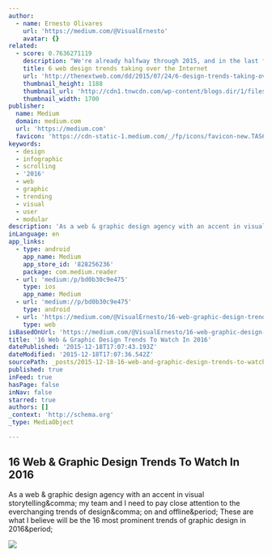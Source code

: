 ```yaml
---
author:
  - name: Ernesto Olivares
    url: 'https://medium.com/@VisualErnesto'
    avatar: {}
related:
  - score: 0.7636271119
    description: "We're already halfway through 2015, and in the last few months we've seen many trends come and go. What has not gone, however, is the deliberate movement to get back to the basics without unnecessary features. The days of cluttered pages overflowing with information have passed, and they're being replaced by an increased focus on simplicity and user interface."
    title: 6 web design trends taking over the Internet
    url: 'http://thenextweb.com/dd/2015/07/24/6-design-trends-taking-over-the-web/'
    thumbnail_height: 1188
    thumbnail_url: 'http://cdn1.tnwcdn.com/wp-content/blogs.dir/1/files/2015/07/shutterstock_272654909.jpg'
    thumbnail_width: 1700
publisher:
  name: Medium
  domain: medium.com
  url: 'https://medium.com'
  favicon: 'https://cdn-static-1.medium.com/_/fp/icons/favicon-new.TAS6uQ-Y7kcKgi0xjcYHXw.ico'
keywords:
  - design
  - infographic
  - scrolling
  - '2016'
  - web
  - graphic
  - trending
  - visual
  - user
  - modular
description: 'As a web & graphic design agency with an accent in visual storytelling, my team and I need to pay close attention to the everchanging trends of design, on and offline. These are what I believe will be the 16 most prominent trends of graphic design in 2016.'
inLanguage: en
app_links:
  - type: android
    app_name: Medium
    app_store_id: '828256236'
    package: com.medium.reader
  - url: 'medium:/p/bd0b30c9e475'
    type: ios
    app_name: Medium
  - url: 'medium://p/bd0b30c9e475'
    type: android
  - url: 'https://medium.com/@VisualErnesto/16-web-graphic-design-trends-to-watch-in-2016-bd0b30c9e475'
    type: web
isBasedOnUrl: 'https://medium.com/@VisualErnesto/16-web-graphic-design-trends-to-watch-in-2016-bd0b30c9e475#.ldivya5qc'
title: '16 Web & Graphic Design Trends To Watch In 2016'
datePublished: '2015-12-18T17:07:43.193Z'
dateModified: '2015-12-18T17:07:36.542Z'
sourcePath: _posts/2015-12-18-16-web-and-graphic-design-trends-to-watch-in-2016.md
published: true
inFeed: true
hasPage: false
inNav: false
starred: true
authors: []
_context: 'http://schema.org'
_type: MediaObject

---
```

<article style=""><h1>16 Web &amp; Graphic Design Trends To Watch In 2016</h1><p>As a web &amp; graphic design agency with an accent in visual storytelling&amp;comma; my team and I need to pay close attention to the everchanging trends of design&amp;comma; on and offline&amp;period; These are what I believe will be the 16 most prominent trends of graphic design in 2016&amp;period;</p><img src="https://cdn-images-1.medium.com/max/800/0*lbHI1s0F_Lm3Bpat.png" /></article>